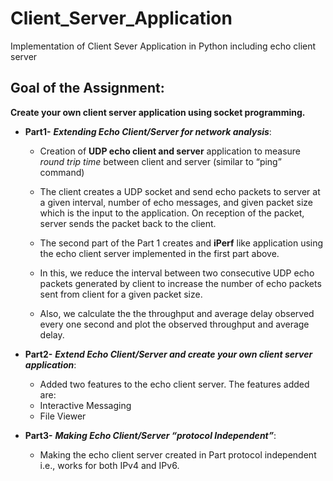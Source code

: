 # Client_Server_Application
Implementation of Client Sever Application in Python including echo client server

## Goal of the Assignment: 
**Create your own client server application 
using socket programming.**

- **Part1-** ***Extending Echo Client/Server for network analysis***:
  -  Creation of **UDP echo client and server** application to measure *round trip time* between client and server (similar to “ping” command)
  - The client creates a UDP socket and send echo packets to server at a given interval, number of echo messages, and given packet size which is the input to the application. On reception of the packet, server sends the packet back to the client. 

  - The second part of the Part 1 creates and **iPerf** like application using the echo client server implemented in the first part above.
  - In this, we reduce the interval between two consecutive UDP echo packets generated by client to increase the number of echo packets sent from client for a given packet size.
  - Also, we calculate the the throughput and average delay observed every one second and plot the observed throughput and average delay.


- **Part2-** ***Extend Echo Client/Server and create your own client server application***:
  -  Added two features to the echo client server. The features added are:
    * Interactive Messaging
    * File Viewer

- **Part3-** ***Making Echo Client/Server “protocol Independent”***:
  - Making the echo client server created in Part protocol independent i.e., works for both IPv4 and IPv6.
